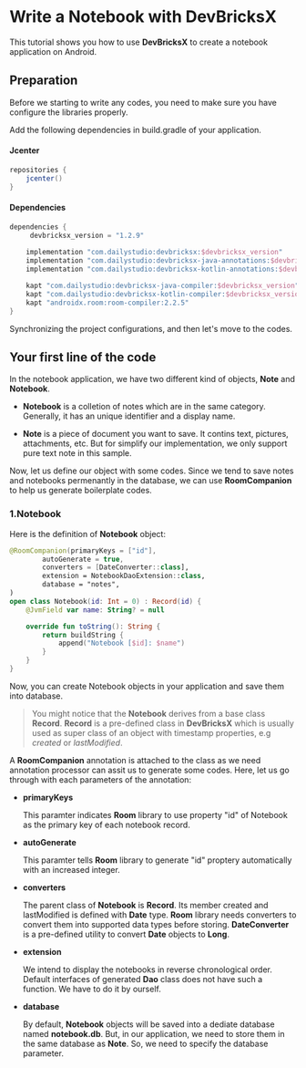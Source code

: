 # Write a Notebook with DevBricksX

This tutorial shows you how to use **DevBricksX** to create a notebook application on Android.

## Preparation
Before we starting to write any codes, you need to make sure you have configure the libraries properly.

Add the following dependencies in build.gradle of your application.

#### Jcenter

```groovy
repositories { 
    jcenter()
}
```

#### Dependencies

```groovy
dependencies {
	 devbricksx_version = "1.2.9"
    
    implementation "com.dailystudio:devbricksx:$devbricksx_version"
    implementation "com.dailystudio:devbricksx-java-annotations:$devbricksx_version"
    implementation "com.dailystudio:devbricksx-kotlin-annotations:$devbricksx_version"

    kapt "com.dailystudio:devbricksx-java-compiler:$devbricksx_version"
    kapt "com.dailystudio:devbricksx-kotlin-compiler:$devbricksx_version"
    kapt "androidx.room:room-compiler:2.2.5"
}
```
Synchronizing the project configurations, and then let's move to the codes.

## Your first line of the code
In the notebook application, we have two different kind of objects, **Note** and **Notebook**.

- **Notebook** is a colletion of notes which are in the same category. Generally, it has an unique identifier and a display name. 

- **Note** is a piece of document you want to save. It contins text, pictures, attachments, etc. But for simplify our implementation, we only support pure text note in this sample.
	
Now, let us define our object with some codes. Since we tend to save notes and notebooks permenantly in the database, we can use **RoomCompanion** to help us generate boilerplate codes.

### 1.Notebook
Here is the definition of **Notebook** object:

```kotlin
@RoomCompanion(primaryKeys = ["id"],
        autoGenerate = true,
        converters = [DateConverter::class],
        extension = NotebookDaoExtension::class,
        database = "notes",
)
open class Notebook(id: Int = 0) : Record(id) {
    @JvmField var name: String? = null

    override fun toString(): String {
        return buildString {
            append("Notebook [$id]: $name")
        }
    }
}

```
Now, you can create Notebook objects in your application and save them into database. 

> You might notice that the **Notebook** derives from a base class **Record**. **Record** is a pre-defined class in **DevBricksX** which is usually used as super class of an object with timestamp properties, e.g *created* or *lastModified*.

A **RoomCompanion** annotation is attached to the class as we need annotation processor can assit us to generate some codes. Here, let us go through with each parameters of the annotation:

- **primaryKeys**

	This paramter indicates **Room** library to use property "id" of Notebook as the primary key of each notebook record.

- **autoGenerate**

	This paramter tells **Room** library to generate "id" proptery automatically with an increased integer.

- **converters**

	The parent class of **Notebook** is **Record**. Its member created and lastModified is defined with **Date** type. **Room** library needs converters to convert them into supported data types before storing. **DateConverter** is a pre-defined utility to convert **Date** objects to **Long**.

- **extension**

	We intend to display the notebooks in reverse chronological order. Default interfaces of generated **Dao** class does not have such a function. We have to do it by ourself.

- **database**

	By default, **Notebook** objects will be saved into a dediate database named **notebook.db**. But, in our application, we need to store them in the same database as **Note**. So, we need to specify the database parameter.



